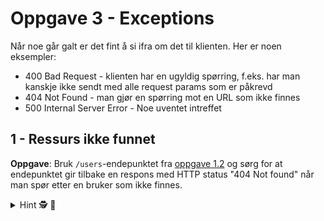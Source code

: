 # Oppgave 3 - Exceptions

Når noe går galt er det fint å si ifra om det til klienten. Her er noen eksempler:
* 400 Bad Request - klienten har en ugyldig spørring, f.eks. har man kanskje ikke sendt med alle request params som er påkrevd
* 404 Not Found - man gjør en spørring mot en URL som ikke finnes
* 500 Internal Server Error - Noe uventet intreffet

## 1 - Ressurs ikke funnet

**Oppgave**: Bruk `/users`-endepunktet fra [oppgave 1.2](#12-hent-en-spesifikk-bruker) og sørg for at endepunktet gir tilbake en respons
med HTTP status "404 Not found" når man spør etter en bruker som ikke finnes.

<details>
<summary>Hint 🕵️ 📜</summary>

Det går an å kaste en feilmelding med ønsket HTTP status med følgende kode:

```
throw ResponseStatusException(HttpStatus.NOT_FOUND)
```

https://www.baeldung.com/spring-response-status-exception#1-generate-responsestatusexception
</details>
